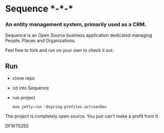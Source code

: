 ﻿# Sequence \*-\*-\*

### An entity management system, primarily used as a CRM.

Sequence is an Open Source business application 
dedicated managing People, Places and Organizations.

Feel free to fork and run on your own to check it
out.

## Run
* clone repo
* cd into Sequence
* run project
    
    `mvn jetty:run -Dspring.profiles.active=Dev`
    
The project is completely open source. 
You just can't make a profit from it.

DFW7S282
